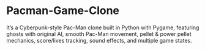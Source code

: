 # Pacman-Game-Clone
It’s a Cyberpunk-style Pac-Man clone built in Python with Pygame, featuring ghosts with original AI, smooth Pac-Man movement, pellet &amp; power pellet mechanics, score/lives tracking, sound effects, and multiple game states.
